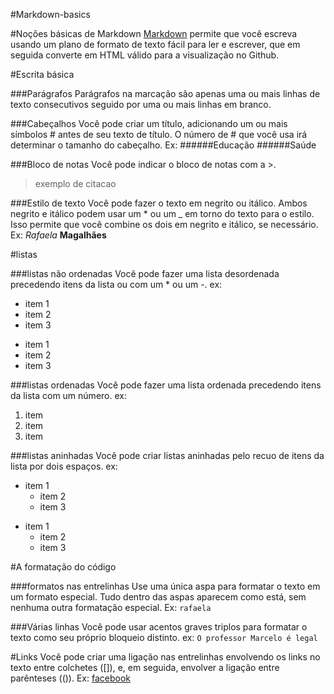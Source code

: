 
#Markdown-basics

#Noções básicas de Markdown
[Markdown](http://daringfireball.net/projects/markdown/) permite que você escreva usando um plano de formato de texto fácil para ler e escrever, que em seguida converte em HTML válido para a visualização no Github.

#Escrita básica

###Parágrafos
Parágrafos na marcação são apenas uma ou mais linhas de texto consecutivos seguido por uma ou mais linhas em branco.

###Cabeçalhos
Você pode criar um título, adicionando um ou mais símbolos # antes de seu texto de título. O número de # que você usa irá determinar o tamanho do cabeçalho.
Ex: 
######Educação
######Saúde

###Bloco de notas
Você pode indicar o bloco de notas com a >.
>exemplo de citacao

###Estilo de texto 
Você pode fazer o texto em negrito ou itálico.
Ambos negrito e itálico podem usar um * ou um _ em torno do texto para o estilo. Isso permite que você combine os dois em negrito e itálico, se necessário.
Ex: *Rafaela* **Magalhães**

#listas

###listas não ordenadas
Você pode fazer uma lista desordenada precedendo itens da lista ou com um * ou um -.
ex: 

* item 1
* item 2
* item 3

- item 1
- item 2
- item 3

###listas ordenadas
Você pode fazer uma lista ordenada precedendo itens da lista com um número.
ex: 

1. item 
2. item
3. item 

###listas aninhadas
Você pode criar listas aninhadas pelo recuo de itens da lista por dois espaços.
ex: 

* item 1
   * item 2
   * item 3

- item 1
    - item 2
    - item 3

#A formatação do código

###formatos nas entrelinhas
Use uma única aspa para formatar o texto em um formato especial. Tudo dentro das aspas aparecem como está, sem nenhuma outra formatação especial.
Ex: 
`rafaela`

###Várias linhas
Você pode usar acentos graves triplos  para formatar o texto como seu próprio bloqueio distinto.
ex: 
```O professor Marcelo é legal```

#Links
Você pode criar uma ligação nas entrelinhas envolvendo os links no  texto entre colchetes ([]), e, em seguida, envolver a ligação entre parênteses (()).
Ex: [facebook](www.facebook.com)
